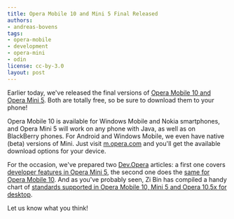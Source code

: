 ```yaml
---
title: Opera Mobile 10 and Mini 5 Final Released
authors:
- andreas-bovens
tags:
- opera-mobile
- development
- opera-mini
- odin
license: cc-by-3.0
layout: post
---
```


<p>Earlier today, we&#39;ve released the final versions of <a href="http://www.opera.com/mobile/">Opera Mobile 10 and Opera Mini 5</a>. Both are totally free, so be sure to download them to your phone!</p>
<p>Opera Mobile 10 is available for Windows Mobile and Nokia smartphones, and Opera Mini 5 will work on any phone with Java, as well as on BlackBerry phones. For Android and Windows Mobile, we even have native (beta) versions of Mini. Just visit <a href="http://m.opera.com">m.opera.com</a> and you&#39;ll get the available download options for your device.</p>
<p>For the occasion, we&#39;ve prepared two <a href="http://dev.opera.com/">Dev.Opera</a> articles: a first one covers <a href="http://dev.opera.com/articles/view/opera-mini-5-developers/">developer features in Opera Mini 5</a>, the second one does the <a href="http://dev.opera.com/articles/view/opera-mobile-10-developers-introduction/">same for Opera Mobile 10</a>. And as you&#39;ve probably seen, Zi Bin has compiled a handy chart of <a href="http://my.opera.com/ODIN/blog/2010/03/16/opera-standards-chart">standards supported in Opera Mobile 10, Mini 5 and Opera 10.5x for desktop</a>.</p>
<p>Let us know what you think!</p>
